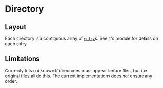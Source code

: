 # Directory

## Layout

Each directory is a contiguous array of [`entry`](crate::entry)s.
See it's module for details on each entry

## Limitations

Currently it is not known if directories must appear before files, but the original
files all do this.
The current implementations does _not_ ensure any order.
